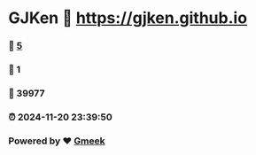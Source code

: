 # GJKen :link: https://gjken.github.io 
### :page_facing_up: [5](https://gjken.github.io/tag.html) 
### :speech_balloon: 1 
### :hibiscus: 39977 
### :alarm_clock: 2024-11-20 23:39:50 
### Powered by :heart: [Gmeek](https://github.com/Meekdai/Gmeek)
